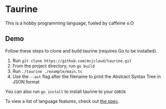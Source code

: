 # Taurine

This is a hobby programming language, fueled by caffeine o.O

## Demo

Follow these steps to clone and build taurine (requires Go to be installed).

1. Run `git clone https://github.com/mcjcloud/taurine.git`
2. From the project directory, run `go build`
3. Run `./taurine ./example/main.tc`
4. Use the `--ast` flag after the filename to print the Abstract Syntax Tree in JSON format

You can also run `go install` to install taurine to your `GOBIN`

To view a list of language features, check out [the spec](https://github.com/mcjcloud/taurine/blob/master/docs/spec.md).
